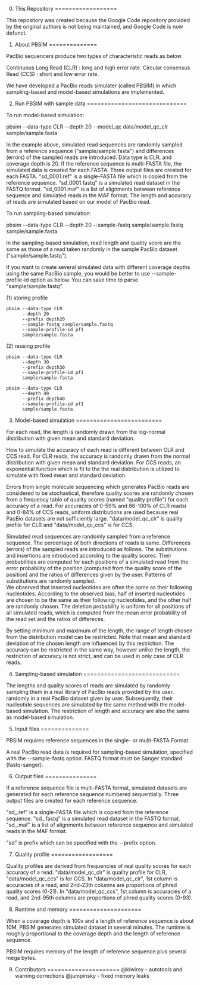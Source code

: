 0. This Repository
==================

This repository was created because the Google Code repository provided by the original authors is not being maintained, and Google Code is now defunct. 


1. About PBSIM
==============

PacBio sequencers produce two types of characteristic reads as below.

  Continuous Long Read (CLR)    : long and high error rate.
  Circular consensus Read (CCS) : short and low error rate.

We have developed a PacBio reads simulater (called PBSIM) in which
sampling-based and model-based simulations are implemented.


2. Run PBSIM with sample data
=============================

To run model-based simulation:

  pbsim --data-type CLR
        --depth 20
        --model_qc data/model_qc_clr
        sample/sample.fasta

In the example above, simulated read sequences are randomly sampled from
a reference sequence ("sample/sample.fasta") and differences (errors) of
the sampled reads are introduced.
Data type is CLR, and coverage depth is 20.
If the reference sequence is multi-FASTA file, the simulated data is created
for each FASTA. Three output files are created for each FASTA.
"sd_0001.ref" is a single-FASTA file which is copied from the reference
sequence.
"sd_0001.fastq" is a simulated read dataset in the FASTQ format.
"sd_0001.maf" is a list of alignments between reference sequence and
simulated reads in the MAF format.
The length and accuracy of reads are simulated based on our model of PacBio
read.

To run sampling-based simulation:

  pbsim --data-type CLR 
        --depth 20
        --sample-fastq sample/sample.fastq
        sample/sample.fasta

In the sampling-based simulation, read length and quality score are
the same as those of a read taken randomly in the sample PacBio dataset
("sample/sample.fastq").

If you want to create several simulated data with different coverage depths
using the same PacBio sample, you would be better to use --sample-profile-id
option as below. You can save time to parse "sample/sample.fastq".

  (1) storing profile

    pbsim --data-type CLR 
          --depth 20
          --prefix depth20
          --sample-fastq sample/sample.fastq
          --sample-profile-id pf1
          sample/sample.fasta

  (2) reusing profile

    pbsim --data-type CLR 
          --depth 30
          --prefix depth30
          --sample-profile-id pf1
          sample/sample.fasta

    pbsim --data-type CLR 
          --depth 40
          --prefix depth40
          --sample-profile-id pf1
          sample/sample.fasta


3. Model-based simulation
=========================

For each read, the length is randomly drawn from the log-normal distribution
with given mean and standard deviation.

How to simulate the accuracy of each read is different between CLR and CCS
read. For CLR reads, the accuracy is randomly drawn from the normal
distribution with given mean and standard deviation. For CCS reads,
an exponential function which is fit to the the real distribution is
utilized to simulate with fixed mean and standard deviation.

Errors from single molecule sequencing which generates PacBio reads are
considered to be stochastical, therefore quality scores are randomly chosen
from a frequency table of quality scores (named "quality profile") for each
accuracy of a read. For accuracies of 0-59% and 86-100% of CLR readsi and
0-84% of CCS reads, uniform distributions are used because real PacBio
datasets are not sufficiently large.
"data/model_qc_clr" is quality profile for CLR and 
"data/model_qc_ccs" is for CCS.

Simulated read sequences are randomly sampled from a reference sequence.
The percentage of both directions of reads is same. Differences (errors)
of the sampled reads are introduced as follows.
The substitutions and insertions are introduced according to the quality
scores. Their probabilities are computed for each positions of a simulated
read from the error probability of the position (computed from the quality
score of the position) and the ratios of differences given by the user.
Patterns of substitutions are randomly sampled.  
We observed that inserted nucleotides are often the same as their following
nucleotides. According to the observed bias, half of inserted nucleotides
are chosen to be the same as their following nucleotides, and the other
half are randomly chosen.
The deletion probability is uniform for all positions of all simulated
reads, which is computed from the mean error probability of the read set
and the ratios of differeces. 

By setting minimum and maximum of the length, the range of length chosen
from the distribution model can be restricted. Note that mean and standard
deviation of the chosen length are influenced by this restriction.
The accuracy can be restricted in the same way, however unlike the length,
the restriction of accuracy is not strict, and can be used in only case
of CLR reads.


4. Sampling-based simulation
============================

The lengths and quality scores of reads  are simulated by randomly
sampling them in a real library of PacBio reads provided by the user.
randomly in a real PacBio dataset given by user. Subsequently, their
nucleotide sequences are simulated by the same method with the model-
based simulation. The restriction of length and accuracy are also
the same as model-based simulation.


5. Input files
==============

PBSIM requires reference sequences in the single- or multi-FASTA Format. 

A real PacBio read data is required for sampling-based simulation,
specified with the --sample-fastq option.
FASTQ format must be Sanger standard (fastq-sanger).


6. Output files
===============

If a reference sequence file is multi-FASTA format, simulated datasets
are generated for each reference sequence numbered sequentially.
Three output files are created for each reference sequence.

"sd_<num>.ref" is a single-FASTA file which is copied from the reference
sequence.
"sd_<num>.fastq" is a simulated read dataset in the FASTQ format.
"sd_<num>.maf" is a list of alignments between reference sequence and
simulated reads in the MAF format.

"sd" is prefix which can be specified with the --prefix option.


7. Quality profile
==================

Quality profiles are derived from frequencies of real quality scores 
for each accuracy of a read. 
"data/model_qc_clr" is quality profile for CLR, "data/model_qc_ccs" is for CCS.
In "data/model_qc_clr", 1st column is accuracies of a read, and 2nd-23th
columns are proportions of phred quality scores (0-21).
In "data/model_qc_ccs", 1st column is accuracies of a read, and 2nd-95th
columns are proportions of phred quality scores (0-93).


8. Runtime and memory
=====================

When a coverage depth is 100x and a length of reference sequence is about 10M,
PBSIM generates simulated dataset in several minutes.
The runtime is roughly proportional to the coverage depth and the length of
reference sequence. 

PBSIM requires memory of the length of reference sequence plus several mega
bytes. 


9. Contributors
=====================
@kiwiroy - autotools and warning corrections
@jumpinsky - fixed memory leaks
